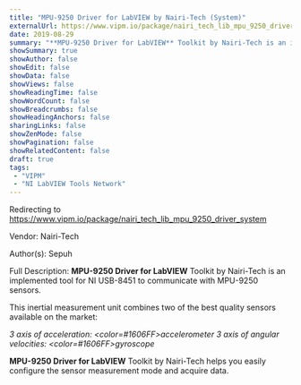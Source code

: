 ```yaml
---
title: "MPU-9250 Driver for LabVIEW by Nairi-Tech (System)"
externalUrl: https://www.vipm.io/package/nairi_tech_lib_mpu_9250_driver_system
date: 2019-08-29
summary: "**MPU-9250 Driver for LabVIEW** Toolkit by Nairi-Tech is an implemented tool for NI USB-8451 to communicate with MPU-9250 sensors."
showSummary: true
showAuthor: false
showEdit: false
showData: false
showViews: false
showReadingTime: false
showWordCount: false
showBreadcrumbs: false
showHeadingAnchors: false
sharingLinks: false
showZenMode: false
showPagination: false
showRelatedContent: false
draft: true
tags:
 - "VIPM"
 - "NI LabVIEW Tools Network"
---
```


Redirecting to https://www.vipm.io/package/nairi_tech_lib_mpu_9250_driver_system

Vendor: Nairi-Tech

Author(s): Sepuh
 
Full Description:
**MPU-9250 Driver for LabVIEW** Toolkit by Nairi-Tech is an implemented tool for NI USB-8451 to communicate with MPU-9250 sensors.

This inertial measurement unit combines two of the best quality sensors available on the market:

*3 axis of acceleration: <color=#1606FF>accelerometer
3 axis of angular velocities: <color=#1606FF>gyroscope*

**MPU-9250 Driver for LabVIEW** Toolkit by Nairi-Tech helps you easily configure the sensor measurement mode and acquire data.